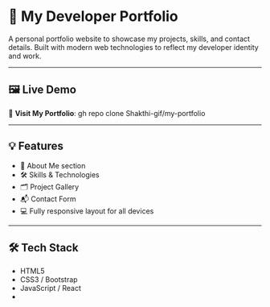 # 🌟 My Developer Portfolio

A personal portfolio website to showcase my projects, skills, and contact details. Built with modern web technologies to reflect my developer identity and work.

---

## 🖼️ Live Demo

🔗 **Visit My Portfolio**: gh repo clone Shakthi-gif/my-portfolio


---

## 💡 Features

- 👤 About Me section
- 🛠️ Skills & Technologies
- 🗂️ Project Gallery
- 📬 Contact Form 
- 💻 Fully responsive layout for all devices

---

## 🛠️ Tech Stack

- HTML5
- CSS3 / Bootstrap 
- JavaScript / React 
- 



